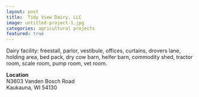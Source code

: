 ```yaml
---
layout: post
title:  Tidy View Dairy, LLC
image: untitled-project-1.jpg
categories: agricultural projects
featured: true
---
```


Dairy facility: freestall, parlor, vestibule, offices, curtains, drovers lane, holding area, bed pack, dry cow barn, heifer barn, commodity shed, tractor room, scale room, pump room, vet room.

**Location**  
N3603 Vanden Bosch Road  
Kaukauna, WI 54130